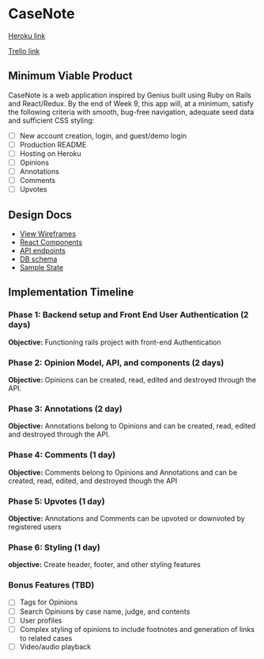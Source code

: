 # CaseNote

[Heroku link][heroku]

[Trello link][trello]

[heroku]: http://www.heroku.com
[trello]: https://trello.com/b/lP3W0MMC/casenote

## Minimum Viable Product

CaseNote is a web application inspired by Genius built using Ruby on Rails and React/Redux. By the end of Week 9, this app will, at a minimum, satisfy the following criteria with smooth, bug-free navigation, adequate seed data and sufficient CSS styling:

- [ ] New account creation, login, and guest/demo login
- [ ] Production README
- [ ] Hosting on Heroku
- [ ] Opinions
- [ ] Annotations
- [ ] Comments
- [ ] Upvotes

## Design Docs
* [View Wireframes][wireframes]
* [React Components][components]
* [API endpoints][api-endpoints]
* [DB schema][schema]
* [Sample State][sample-state]

[wireframes]: wireframes
[components]: component-hierarchy.md
[sample-state]: sample-state.md
[api-endpoints]: api-endpoints.md
[schema]: schema.md

## Implementation Timeline

### Phase 1: Backend setup and Front End User Authentication (2 days)

**Objective:** Functioning rails project with front-end Authentication

### Phase 2: Opinion Model, API, and components (2 days)

**Objective:** Opinions can be created, read, edited and destroyed through the API.

### Phase 3: Annotations (2 day)

**Objective:** Annotations belong to Opinions and can be created, read, edited and destroyed through the API.

### Phase 4: Comments (1 day)

**Objective:** Comments belong to Opinions and Annotations and can be created, read, edited, and destroyed though the API

### Phase 5: Upvotes (1 day)

**Objective:** Annotations and Comments can be upvoted or downvoted by registered users

### Phase 6: Styling (1 day)

**objective:** Create header, footer, and other styling features

### Bonus Features (TBD)
- [ ] Tags for Opinions
- [ ] Search Opinions by case name, judge, and contents
- [ ] User profiles
- [ ] Complex styling of opinions to include footnotes and generation of links to related cases
- [ ] Video/audio playback
